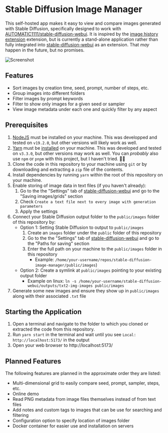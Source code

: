 # Stable Diffusion Image Manager

This self-hosted app makes it easy to view and compare images generated with Stable Diffusion, specifically designed to work with [AUTOMATIC1111/stable-diffusion-webui](https://github.com/AUTOMATIC1111/stable-diffusion-webui). It is inspired by the [image history extension](https://github.com/yfszzx/stable-diffusion-webui-images-browser) extension, but is currently a stand-alone application rather than fully integrated into [stable-diffusion-webui](https://github.com/AUTOMATIC1111/stable-diffusion-webui) as an extension. That _may_ happen in the future, but no promises.

![Screenshot](./screenshot.png)

## Features

* Sort images by creation time, seed, prompt, number of steps, etc.
* Group images into different folders
* Filter images by prompt keywords
* Filter to show only images for a given seed or sampler
* View image metadata under each one and quickly filter by any aspect

## Prerequisites

1. [NodeJS](https://nodejs.org/) must be installed on your machine. This was
developped and tested on `v19.2.0`, but other versions will likely work as well.
2. [Yarn](https://yarnpkg.com/) must be [installed](https://yarnpkg.com/getting-started/install)
on your machine. This was developed and tested on `v3.3.0`, but other versions
may work as well. You can _probably_ also use `npm` or `pnpm` with this project, but I haven't tried. 🤷‍♀️
3. Clone the code in this repository to your machine using `git` or by
downloading and extracting a `zip` file of the contents.
4. Install dependencies by running `yarn` within the root of this repository on your machine.
5. Enable storing of image data in text files (if you haven't already):
    1. Go to the the "Settings" tab of [stable-diffusion-webui](https://github.com/AUTOMATIC1111/stable-diffusion-webui) and go to the "Saving images/grids" section
    2. Check `Create a text file next to every image with generation parameters`
    3. Apply the settings
6. Connect your Stable Diffusion output folder to the `public/images` folder of this repository by:
    * Option 1: Setting Stable Diffusion to output to `public/images`
        1. Create an `images` folder under the `public` folder of this repository
        1. Go to the the "Settings" tab of [stable-diffusion-webui](https://github.com/AUTOMATIC1111/stable-diffusion-webui) and go to the "Paths for saving" section
        2. Enter the full path on your machine to the `public/images` folder in this repository
            * Example: `/home/your-username/repos/stable-diffusion-image-manager/public/images`)
    * Option 2: Create a symlink at `public/images` pointing to your existing output folder
        * Example on linux: `ln -s /home/your-username/stable-diffusion-webui/outputs/txt2-img-images public/images`
7. Generate some new images and ensure they show up in `public/images` along with their associated `.txt` file

## Starting the Application

1. Open a terminal and navigate to the folder to which you cloned or extracted
the code from this repository.
2. Run `yarn start` in the terminal and wait until you see `Local: http://localhost:5173/` in the output
3. Open your web browser to http://localhost:5173/

## Planned Features

The following features are planned in the approximate order they are listed:

* Multi-dimensional grid to easily compare seed, prompt, sampler, steps, etc.
* Online demo
* Read PNG metadata from image files themselves instead of from text files
* Add notes and custom tags to images that can be use for searching and filtering
* Configuration option to specify location of images folder
* Docker container for easier use and installation on servers
